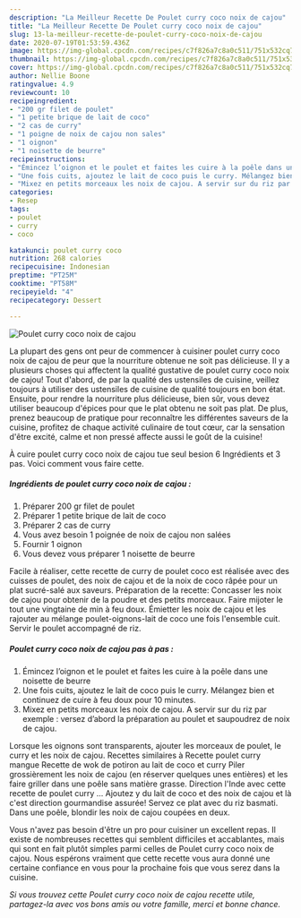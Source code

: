 ```yaml
---
description: "La Meilleur Recette De Poulet curry coco noix de cajou"
title: "La Meilleur Recette De Poulet curry coco noix de cajou"
slug: 13-la-meilleur-recette-de-poulet-curry-coco-noix-de-cajou
date: 2020-07-19T01:53:59.436Z
image: https://img-global.cpcdn.com/recipes/c7f826a7c8a0c511/751x532cq70/poulet-curry-coco-noix-de-cajou-photo-principale-de-la-recette.jpg
thumbnail: https://img-global.cpcdn.com/recipes/c7f826a7c8a0c511/751x532cq70/poulet-curry-coco-noix-de-cajou-photo-principale-de-la-recette.jpg
cover: https://img-global.cpcdn.com/recipes/c7f826a7c8a0c511/751x532cq70/poulet-curry-coco-noix-de-cajou-photo-principale-de-la-recette.jpg
author: Nellie Boone
ratingvalue: 4.9
reviewcount: 10
recipeingredient:
- "200 gr filet de poulet"
- "1 petite brique de lait de coco"
- "2 cas de curry"
- "1 poigne de noix de cajou non sales"
- "1 oignon"
- "1 noisette de beurre"
recipeinstructions:
- "Émincez l’oignon et le poulet et faites les cuire à la poêle dans une noisette de beurre"
- "Une fois cuits, ajoutez le lait de coco puis le curry. Mélangez bien et continuez de cuire à feu doux pour 10 minutes."
- "Mixez en petits morceaux les noix de cajou. A servir sur du riz par exemple : versez d’abord la préparation au poulet et saupoudrez de noix de cajou."
categories:
- Resep
tags:
- poulet
- curry
- coco

katakunci: poulet curry coco 
nutrition: 268 calories
recipecuisine: Indonesian
preptime: "PT25M"
cooktime: "PT58M"
recipeyield: "4"
recipecategory: Dessert

---
```



![Poulet curry coco noix de cajou](https://img-global.cpcdn.com/recipes/c7f826a7c8a0c511/751x532cq70/poulet-curry-coco-noix-de-cajou-photo-principale-de-la-recette.jpg)

La plupart des gens ont peur de commencer à cuisiner poulet curry coco noix de cajou de peur que la nourriture obtenue ne soit pas délicieuse. Il y a plusieurs choses qui affectent la qualité gustative de poulet curry coco noix de cajou! Tout d'abord, de par la qualité des ustensiles de cuisine, veillez toujours à utiliser des ustensiles de cuisine de qualité toujours en bon état. Ensuite, pour rendre la nourriture plus délicieuse, bien sûr, vous devez utiliser beaucoup d'épices pour que le plat obtenu ne soit pas plat. De plus, prenez beaucoup de pratique pour reconnaître les différentes saveurs de la cuisine, profitez de chaque activité culinaire de tout cœur, car la sensation d'être excité, calme et non pressé affecte aussi le goût de la cuisine!

<!--inarticleads1-->

À cuire poulet curry coco noix de cajou tue seul besion 6 Ingrédients et 3 pas. Voici comment vous faire cette.

##### Ingrédients de poulet curry coco noix de cajou :

1. Préparer 200 gr filet de poulet
1. Préparer 1 petite brique de lait de coco
1. Préparer 2 cas de curry
1. Vous avez besoin 1 poignée de noix de cajou non salées
1. Fournir 1 oignon
1. Vous devez vous préparer 1 noisette de beurre


Facile à réaliser, cette recette de curry de poulet coco est réalisée avec des cuisses de poulet, des noix de cajou et de la noix de coco râpée pour un plat sucré-salé aux saveurs. Préparation de la recette: Concasser les noix de cajou pour obtenir de la poudre et des petits morceaux. Faire mijoter le tout une vingtaine de min à feu doux. Émietter les noix de cajou et les rajouter au mélange poulet-oignons-lait de coco une fois l&#39;ensemble cuit. Servir le poulet accompagné de riz. 

<!--inarticleads2-->

##### Poulet curry coco noix de cajou pas à pas :

1. Émincez l’oignon et le poulet et faites les cuire à la poêle dans une noisette de beurre
1. Une fois cuits, ajoutez le lait de coco puis le curry. Mélangez bien et continuez de cuire à feu doux pour 10 minutes.
1. Mixez en petits morceaux les noix de cajou. A servir sur du riz par exemple : versez d’abord la préparation au poulet et saupoudrez de noix de cajou.


Lorsque les oignons sont transparents, ajouter les morceaux de poulet, le curry et les noix de cajou. Recettes similaires à Recette poulet curry mangue Recette de wok de potiron au lait de coco et curry Piler grossièrement les noix de cajou (en réserver quelques unes entières) et les faire griller dans une poêle sans matière grasse. Direction l&#39;Inde avec cette recette de poulet curry … Ajoutez y du lait de coco et des noix de cajou et là c&#39;est direction gourmandise assurée! Servez ce plat avec du riz basmati. Dans une poêle, blondir les noix de cajou coupées en deux. 

<!--inarticleads1-->

<p>
Vous n'avez pas besoin d'être un pro pour cuisiner un excellent repas. Il existe de nombreuses recettes qui semblent difficiles et accablantes, mais qui sont en fait plutôt simples parmi celles de Poulet curry coco noix de cajou. Nous espérons vraiment que cette recette vous aura donné une certaine confiance en vous pour la prochaine fois que vous serez dans la cuisine.
</p>

<p>
<i>Si vous trouvez cette Poulet curry coco noix de cajou recette utile, partagez-la avec vos bons amis ou votre famille, merci et bonne chance.</i>
</p>
